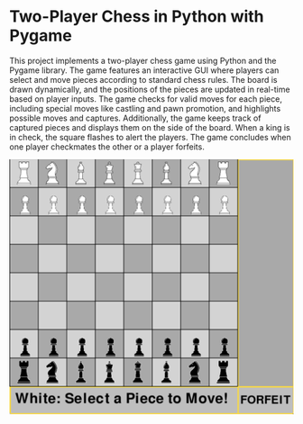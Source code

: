 # Two-Player Chess in Python with Pygame

This project implements a two-player chess game using Python and the Pygame library. The game features an interactive GUI where players can select and move pieces according to standard chess rules. The board is drawn dynamically, and the positions of the pieces are updated in real-time based on player inputs. The game checks for valid moves for each piece, including special moves like castling and pawn promotion, and highlights possible moves and captures. Additionally, the game keeps track of captured pieces and displays them on the side of the board. When a king is in check, the square flashes to alert the players. The game concludes when one player checkmates the other or a player forfeits.

![Screenshot](images/Screenshot.png)
